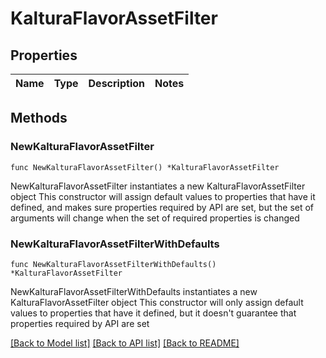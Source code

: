 # KalturaFlavorAssetFilter

## Properties

Name | Type | Description | Notes
------------ | ------------- | ------------- | -------------

## Methods

### NewKalturaFlavorAssetFilter

`func NewKalturaFlavorAssetFilter() *KalturaFlavorAssetFilter`

NewKalturaFlavorAssetFilter instantiates a new KalturaFlavorAssetFilter object
This constructor will assign default values to properties that have it defined,
and makes sure properties required by API are set, but the set of arguments
will change when the set of required properties is changed

### NewKalturaFlavorAssetFilterWithDefaults

`func NewKalturaFlavorAssetFilterWithDefaults() *KalturaFlavorAssetFilter`

NewKalturaFlavorAssetFilterWithDefaults instantiates a new KalturaFlavorAssetFilter object
This constructor will only assign default values to properties that have it defined,
but it doesn't guarantee that properties required by API are set


[[Back to Model list]](../README.md#documentation-for-models) [[Back to API list]](../README.md#documentation-for-api-endpoints) [[Back to README]](../README.md)


